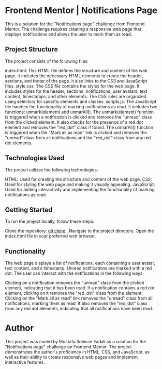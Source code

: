 # Frontend Mentor | Notifications Page

This is a solution for the "Notifications page" challenge from Frontend Mentor. The challenge requires creating a responsive web page that displays notifications and allows the user to mark them as read.

## Project Structure

The project consists of the following files:

index.html: This HTML file defines the structure and content of the web page. It includes the necessary HTML elements to create the header, sections, and footer of the page. It also links to the CSS and JavaScript files.
style.css: The CSS file contains the styles for the web page. It includes styles for the header, sections, notifications, user avatars, text content, timestamps, and other elements. The CSS rules are organized using selectors for specific elements and classes.
scripts.js: The JavaScript file handles the functionality of marking notifications as read. It includes two functions: unmark(element) and unmarAll(). The unmark(element) function is triggered when a notification is clicked and removes the "unread" class from the clicked element. It also checks for the presence of a red dot element and removes the "red_dot" class if found. The unmarAll() function is triggered when the "Mark all as read" link is clicked and removes the "unread" class from all notifications and the "red_dot" class from any red dot elements.

## Technologies Used

The project utilizes the following technologies:

HTML: Used for creating the structure and content of the web page.
CSS: Used for styling the web page and making it visually appealing.
JavaScript: Used for adding interactivity and implementing the functionality of marking notifications as read.

## Getting Started

To run the project locally, follow these steps:

Clone the repository: [ git clone](Link) .
Navigate to the project directory.
Open the index.html file in your preferred web browser.

## Functionality

The web page displays a list of notifications, each containing a user avatar, text content, and a timestamp. Unread notifications are marked with a red dot. The user can interact with the notifications in the following ways:

Clicking on a notification removes the "unread" class from the clicked element, indicating that it has been read.
If a notification contains a red dot element, clicking on it removes the "red_dot" class from the element.
Clicking on the "Mark all as read" link removes the "unread" class from all notifications, marking them as read. It also removes the "red_dot" class from any red dot elements, indicating that all notifications have been read.

# Author

This project was coded by Mostafa Soliman Fadali as a solution for the "Notifications page" challenge on Frontend Mentor. The project demonstrates the author's proficiency in HTML, CSS, and JavaScript, as well as their ability to create responsive web pages and implement interactive features.
